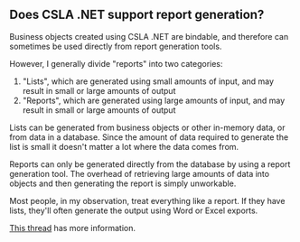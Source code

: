 ## Does CSLA .NET support report generation?

Business objects created using CSLA .NET are bindable, and therefore can sometimes be used directly from report generation tools.

However, I generally divide "reports" into two categories:

1. "Lists", which are generated using small amounts of input, and may result in small or large amounts of output 
2. "Reports", which are generated using large amounts of input, and may result in small or large amounts of output 

Lists can be generated from business objects or other in-memory data, or from data in a database. Since the amount of data required to generate the list is small it doesn't matter a lot where the data comes from.

Reports can only be generated directly from the database by using a report generation tool. The overhead of retrieving large amounts of data into objects and then generating the report is simply unworkable.

Most people, in my observation, treat everything like a report. If they have lists, they'll often generate the output using Word or Excel exports.

[This thread](https://cslanet.com/old-forum/9933.html) has more information.
